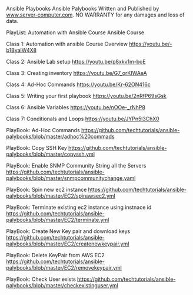 Ansible Playbooks
Ansible Palybooks Written and Published by www.server-computer.com. NO WARRANTY for any damages and loss of data.

PlayList: Automation with Ansible Course
Ansible Course

Class 1: Automation with ansible Course Overview
https://youtu.be/-b1ByalW4X8

Class 2: Ansible Lab setup
https://youtu.be/p8xkv1m-boE

Class 3: Creating inventory
https://youtu.be/G7_orKIWAeA

Class 4: Ad-Hoc Commands
https://youtu.be/Kr-62ON416c

Class 5: Writing your first playbook
https://youtu.be/2nRfP69sGsk

Class 6: Ansible Variables
https://youtu.be/nOOe-_rNhP8


Class 7: Conditionals and Loops
https://youtu.be/JYPn5l3ChX0

PlayBook: Ad-Hoc Commands
https://github.com/techtutorials/ansible-palybooks/blob/master/adhoc%20commads

PlayBook: Copy SSH Key
https://github.com/techtutorials/ansible-palybooks/blob/master/copyssh.yml

PlayBook: Enable SNMP Community String all the Servers
https://github.com/techtutorials/ansible-palybooks/blob/master/snmpcommunitychange.yaml

PlayBook: Spin new ec2 instance
https://github.com/techtutorials/ansible-palybooks/blob/master/EC2/spinawsec2.yml

PlayBook: Terminate existing ec2 instance using instnace id
https://github.com/techtutorials/ansible-palybooks/blob/master/EC2/terminate.yml

PlayBook: Create New Key pair and download keys
https://github.com/techtutorials/ansible-palybooks/blob/master/EC2/createnewkeypair.yml

PlayBook: Delete KeyPair from AWS EC2
https://github.com/techtutorials/ansible-palybooks/blob/master/EC2/removekeypair.yml

PlayBook: Check User exists
https://github.com/techtutorials/ansible-palybooks/blob/master/checkexistinguser.yml
